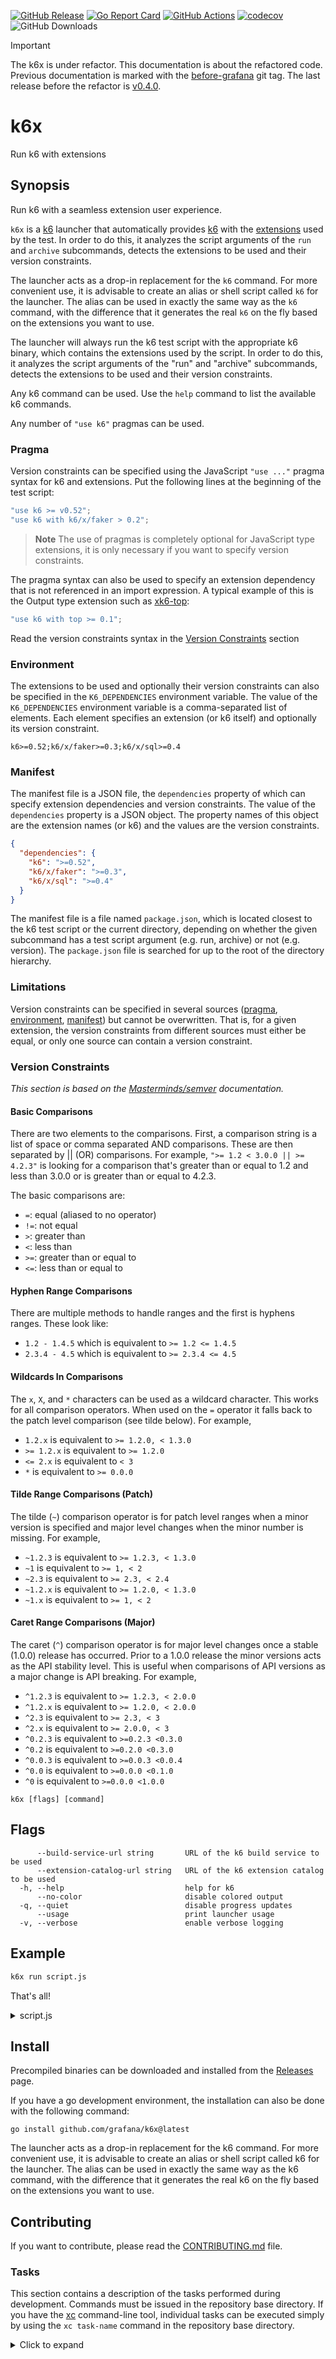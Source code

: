 [![GitHub Release](https://img.shields.io/github/v/release/grafana/k6x)](https://github.com/grafana/k6x/releases/)
[![Go Report Card](https://goreportcard.com/badge/github.com/grafana/k6x)](https://goreportcard.com/report/github.com/grafana/k6x)
[![GitHub Actions](https://github.com/grafana/k6x/actions/workflows/test.yml/badge.svg)](https://github.com/grafana/k6x/actions/workflows/test.yml)
[![codecov](https://codecov.io/gh/grafana/k6x/graph/badge.svg?token=nQA0QAF85R)](https://codecov.io/gh/grafana/k6x)
![GitHub Downloads](https://img.shields.io/github/downloads/grafana/k6x/total)

> [!Important]
> The k6x is under refactor. This documentation is about the refactored code. Previous documentation is marked with the [before-grafana](https://github.com/grafana/k6x/tree/before-grafana) git tag. The last release before the refactor is [v0.4.0](https://github.com/grafana/k6x/releases/tag/v0.4.0).

<!-- #region cli -->
# k6x

Run k6 with extensions

## Synopsis

Run k6 with a seamless extension user experience.

`k6x` is a [k6] launcher that automatically provides [k6] with the [extensions] used by the test. In order to do this, it analyzes the script arguments of the `run` and `archive` subcommands, detects the extensions to be used and their version constraints.

The launcher acts as a drop-in replacement for the `k6` command. For more convenient use, it is advisable to create an alias or shell script called `k6` for the launcher. The alias can be used in exactly the same way as the `k6` command, with the difference that it generates the real `k6` on the fly based on the extensions you want to use.

The launcher will always run the k6 test script with the appropriate k6 binary, which contains the extensions used by the script. In order to do this, it analyzes the script arguments of the "run" and "archive" subcommands, detects the extensions to be used and their version constraints.

Any k6 command can be used. Use the `help` command to list the available k6 commands.

Any number of `"use k6"` pragmas can be used.

### Pragma

Version constraints can be specified using the JavaScript `"use ..."` pragma syntax for k6 and extensions. Put the following lines at the beginning of the test script:

```js
"use k6 >= v0.52";
"use k6 with k6/x/faker > 0.2";
```

> **Note**
> The use of pragmas is completely optional for JavaScript type extensions, it is only necessary if you want to specify version constraints.

The pragma syntax can also be used to specify an extension dependency that is not referenced in an import expression. A typical example of this is the Output type extension such as [xk6-top]:

```js
"use k6 with top >= 0.1";
```

Read the version constraints syntax in the [Version Constraints](#version-constraints) section

### Environment

The extensions to be used and optionally their version constraints can also be specified in the `K6_DEPENDENCIES` environment variable. The value of the `K6_DEPENDENCIES` environment variable is a comma-separated list of elements. Each element specifies an extension (or k6 itself) and optionally its version constraint.

```
k6>=0.52;k6/x/faker>=0.3;k6/x/sql>=0.4
```

### Manifest

The manifest file is a JSON file, the `dependencies` property of which can specify extension dependencies and version constraints. The value of the `dependencies` property is a JSON object. The property names of this object are the extension names (or k6) and the values ​​are the version constraints.

```json
{
  "dependencies": {
    "k6": ">=0.52",
    "k6/x/faker": ">=0.3",
    "k6/x/sql": ">=0.4"
  }
}
```

The manifest file is a file named `package.json`, which is located closest to the k6 test script or the current directory, depending on whether the given subcommand has a test script argument (e.g. run, archive) or not (e.g. version). The `package.json` file is searched for up to the root of the directory hierarchy.

### Limitations

Version constraints can be specified in several sources ([pragma](#pragma), [environment](#environment), [manifest](#manifest)) but cannot be overwritten. That is, for a given extension, the version constraints from different sources must either be equal, or only one source can contain a version constraint.

### Version Constraints

*This section is based on the [Masterminds/semver] documentation.*

#### Basic Comparisons

There are two elements to the comparisons. First, a comparison string is a list
of space or comma separated AND comparisons. These are then separated by || (OR)
comparisons. For example, `">= 1.2 < 3.0.0 || >= 4.2.3"` is looking for a
comparison that's greater than or equal to 1.2 and less than 3.0.0 or is
greater than or equal to 4.2.3.

The basic comparisons are:

* `=`: equal (aliased to no operator)
* `!=`: not equal
* `>`: greater than
* `<`: less than
* `>=`: greater than or equal to
* `<=`: less than or equal to

#### Hyphen Range Comparisons

There are multiple methods to handle ranges and the first is hyphens ranges.
These look like:

* `1.2 - 1.4.5` which is equivalent to `>= 1.2 <= 1.4.5`
* `2.3.4 - 4.5` which is equivalent to `>= 2.3.4 <= 4.5`

#### Wildcards In Comparisons

The `x`, `X`, and `*` characters can be used as a wildcard character. This works
for all comparison operators. When used on the `=` operator it falls
back to the patch level comparison (see tilde below). For example,

* `1.2.x` is equivalent to `>= 1.2.0, < 1.3.0`
* `>= 1.2.x` is equivalent to `>= 1.2.0`
* `<= 2.x` is equivalent to `< 3`
* `*` is equivalent to `>= 0.0.0`

#### Tilde Range Comparisons (Patch)

The tilde (`~`) comparison operator is for patch level ranges when a minor
version is specified and major level changes when the minor number is missing.
For example,

* `~1.2.3` is equivalent to `>= 1.2.3, < 1.3.0`
* `~1` is equivalent to `>= 1, < 2`
* `~2.3` is equivalent to `>= 2.3, < 2.4`
* `~1.2.x` is equivalent to `>= 1.2.0, < 1.3.0`
* `~1.x` is equivalent to `>= 1, < 2`

#### Caret Range Comparisons (Major)

The caret (`^`) comparison operator is for major level changes once a stable
(1.0.0) release has occurred. Prior to a 1.0.0 release the minor versions acts
as the API stability level. This is useful when comparisons of API versions as a
major change is API breaking. For example,

* `^1.2.3` is equivalent to `>= 1.2.3, < 2.0.0`
* `^1.2.x` is equivalent to `>= 1.2.0, < 2.0.0`
* `^2.3` is equivalent to `>= 2.3, < 3`
* `^2.x` is equivalent to `>= 2.0.0, < 3`
* `^0.2.3` is equivalent to `>=0.2.3 <0.3.0`
* `^0.2` is equivalent to `>=0.2.0 <0.3.0`
* `^0.0.3` is equivalent to `>=0.0.3 <0.0.4`
* `^0.0` is equivalent to `>=0.0.0 <0.1.0`
* `^0` is equivalent to `>=0.0.0 <1.0.0`

[k6]: https://k6.io
[extensions]: https://grafana.com/docs/k6/latest/extensions/
[xk6-top]: https://github.com/szkiba/xk6-top
[Masterminds/semver]: https://github.com/Masterminds/semver

```
k6x [flags] [command]
```

## Flags

```
      --build-service-url string       URL of the k6 build service to be used
      --extension-catalog-url string   URL of the k6 extension catalog to be used
  -h, --help                           help for k6
      --no-color                       disable colored output
  -q, --quiet                          disable progress updates
      --usage                          print launcher usage
  -v, --verbose                        enable verbose logging
```

<!-- #endregion cli -->

## Example

```bash
k6x run script.js
```

That's all!

<details><summary>script.js</summary>

```js file=script.js
import { Faker } from "k6/x/faker";
import sql from "k6/x/sql";

const db = sql.open("sqlite3", "./test-users.db");

export function setup() {
  db.exec(`
  CREATE TABLE IF NOT EXISTS users (
    sub varchar PRIMARY KEY,
    name varchar NOT NULL,
    email varchar NOT NULL
  );`);

  const faker = new Faker(11);

  db.exec(`
    INSERT OR REPLACE INTO users (sub, name, email) VALUES (
      '${faker.internet.username()}',
      '${faker.person.firstName()} ${faker.person.lastName()}',
      '${faker.person.email()}'
    );`);
}

export function teardown() {
  db.close();
}

export default function () {
  const results = sql.query(db, "SELECT * FROM users");

  for (const row of results) {
    const { sub, name, email } = row;

    console.log({ sub, name, email });
  }
}
```

</details>

## Install

Precompiled binaries can be downloaded and installed from the [Releases](https://github.com/grafana/k6x/releases) page.

If you have a go development environment, the installation can also be done with the following command:

```
go install github.com/grafana/k6x@latest
```

The launcher acts as a drop-in replacement for the k6 command. For more convenient use, it is advisable to create an alias or shell script called k6 for the launcher. The alias can be used in exactly the same way as the k6 command, with the difference that it generates the real k6 on the fly based on the extensions you want to use.

## Contributing

If you want to contribute, please read the [CONTRIBUTING.md](CONTRIBUTING.md) file.

### Tasks

This section contains a description of the tasks performed during development. Commands must be issued in the repository base directory. If you have the [xc](https://github.com/joerdav/xc) command-line tool, individual tasks can be executed simply by using the `xc task-name` command in the repository base directory.

<details><summary>Click to expand</summary>

#### readme

Update documentation in README.md.

```sh
go run ./tools/gendoc README.md
```

#### lint

Run the static analyzer.

We make use of the [golangci-lint](https://github.com/golangci/golangci-lint) tool to lint the code in CI. The actual version you can find in our [`.golangci.yml`](https://github.com/grafana/k6x/blob/master/.golangci.yml#L1).

```sh
golangci-lint run
```

#### test

Run the tests.

To exercise the entire test suite, please run the following command

```sh
go test -count 1 -race -coverprofile=build/coverage.txt ./...
```

#### coverage

View the test coverage report.

```sh
go tool cover -html=build/coverage.txt
```

#### build

Build the executable binary.

This is the easiest way to create an executable binary (although the release process uses the goreleaser tool to create release versions).

```sh
go build -ldflags="-w -s" -o k6x .
```

#### snapshot

Creating an executable binary with a snapshot version.

The goreleaser command-line tool is used during the release process. During development, it is advisable to create binaries with the same tool from time to time.

```sh
goreleaser build --snapshot --clean --single-target -o k6x
```

#### docker

Building a Docker image. Before building the image, it is advisable to perform a snapshot build using goreleaser. To build the image, it is advisable to use the same `Docker.goreleaser` file that `goreleaser` uses during release.

Requires: snapshot

```sh
docker build -t grafana/k6x -f Dockerfile.goreleaser .
```

#### examples

Run all scripts in the `examples` directory with a fresh build.

Requires: clean, snapshot

```sh
find  examples -type f | xargs -n 1 ./k6x run
```

#### clean

Delete the build directory.

```sh
rm -rf build
```

</details>

